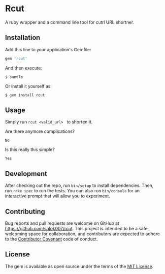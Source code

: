 # Rcut

A ruby wrapper and a command line tool for cutrl URL shortner.

## Installation

Add this line to your application's Gemfile:

```ruby
gem 'rcut'
```

And then execute:

    $ bundle

Or install it yourself as:

    $ gem install rcut

## Usage

Simply run `rcut <valid_url> ` to shorten it.

Are there anymore complications?

`No`

Is this really this simple?

`Yes`

## Development

After checking out the repo, run `bin/setup` to install dependencies. Then, run `rake spec` to run the tests. You can also run `bin/console` for an interactive prompt that will allow you to experiment.

## Contributing

Bug reports and pull requests are welcome on GitHub at https://github.com/shlok007/rcut. This project is intended to be a safe, welcoming space for collaboration, and contributors are expected to adhere to the [Contributor Covenant](http://contributor-covenant.org) code of conduct.


## License

The gem is available as open source under the terms of the [MIT License](http://opensource.org/licenses/MIT).

